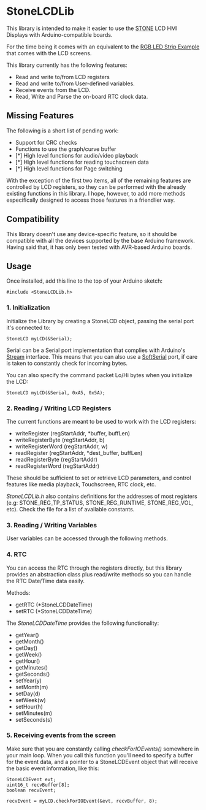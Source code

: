 # StoneLCDLib
This library is intended to make it easier to use the [STONE](https://www.stoneitech.com) LCD HMI Displays with Arduino-compatible boards.

For the time being it comes with an equivalent to the [RGB LED Strip Example](https://www.stoneitech.com/application/civil-electronic/ws2812b-rgb-lamp-control-display-module.html) that comes with the LCD screens.

This library currently has the following features:
* Read and write to/from LCD registers
* Read and write to/from User-defined variables.
* Receive events from the LCD.
* Read, Write and Parse the on-board RTC clock data.

## Missing Features
The following is a short list of pending work:
* Support for CRC checks
* Functions to use the graph/curve buffer
* [*] High level functions for audio/video playback
* [*] High level functions for reading touchscreen data
* [*] High level functions for Page switching

With the exception of the first two items, all of the remaining features are controlled by LCD registers, so they can be performed with the already existing functions in this library. I hope, however, to add more methods especifically designed to access those features in a friendlier way.

## Compatibility
This library doesn't use any device-specific feature, so it should be compatible with all the devices supported by the base Arduino framework. Having said that, it has only been tested with AVR-based Arduino boards.

## Usage
Once installed, add this line to the top of your Arduino sketch:
```
#include <StoneLCDLib.h>
```


### 1. Initialization
Initialize the Library by creating a StoneLCD object, passing the serial port it's connected to:
```
StoneLCD myLCD(&Serial);
```
Serial can be a Serial port implementation that complies with Arduino's [Stream](https://www.arduino.cc/reference/en/language/functions/communication/stream/) interface. This means that you can also use a [SoftSerial](https://www.arduino.cc/en/Reference/softwareSerial) port, if care is taken to constantly check for incoming bytes. 

You can also specify the command packet Lo/Hi bytes when you initialize the LCD:
```
StoneLCD myLCD(&Serial, 0xA5, 0x5A);
```

### 2. Reading / Writing LCD Registers
The current functions are meant to be used to work with the LCD registers:
* writeRegister (regStartAddr, *buffer, buffLen)
* writeRegisterByte (regStartAddr, b)
* writeRegisterWord (regStartAddr, w)
* readRegister (regStartAddr, *dest_buffer, buffLen)
* readRegisterByte (regStartAddr)
* readRegisterWord (regStartAddr)

These should be sufficient to set or retrieve LCD parameters, and control features like media playback, Touchscreen, RTC clock, etc.

*StoneLCDLib.h* also contains definitions for the addresses of most registers (e.g: STONE_REG_TP_STATUS, STONE_REG_RUNTIME, STONE_REG_VOL, etc). Check the file for a list of available constants.

### 3. Reading / Writing Variables
User variables can be accessed through the following methods.


### 4. RTC
You can access the RTC through the registers directly, but this library provides an abstraction class plus read/write methods so you can handle the RTC Date/Time data easily.

Methods:
* getRTC (*StoneLCDDateTime)
* setRTC (*StoneLCDDateTime)

The *StoneLCDDateTime* provides the following functionality:
* getYear()
* getMonth()
* getDay()
* getWeek()
* getHour()
* getMinutes()
* getSeconds()
* setYear(y)
* setMonth(m)
* setDay(d)
* setWeek(w)
* setHour(h)
* setMinutes(m)
* setSeconds(s)

### 5. Receiving events from the screen

Make sure that you are constantly calling *checkForIOEvents()* somewhere in your main loop.
When you call this function you'll need to specify a buffer for the event data, and a pointer to a StoneLCDEvent object that will receive the basic event information, like this:

```
StoneLCDEvent evt;
uint16_t recvBuffer[8];
boolean recvEvent;

recvEvent = myLCD.checkForIOEvent(&evt, recvBuffer, 8);
```
